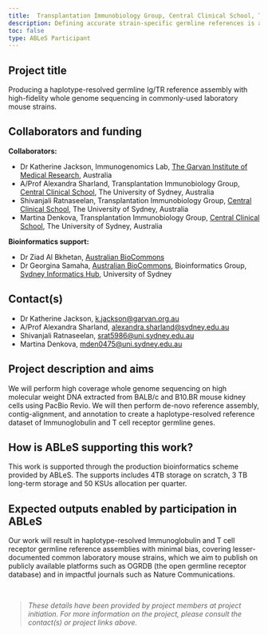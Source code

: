 ```yaml
---
title:  Transplantation Immunobiology Group, Central Clinical School, The University of Sydney
description: Defining accurate strain-specific germline references is an essential tool for understanding the development of B and T cells during immune responses. We are producing a haplotype-resolved Immunoglobulin and T cell receptor germline reference assembly using high-fidelity whole genome sequencing on BALB/c and B10.BR mice, followed by de-novo reference assembly, contig-alignment and annotation.
toc: false
type: ABLeS Participant
---
```


## Project title

Producing a haplotype-resolved germline Ig/TR reference assembly with high-fidelity whole genome sequencing in commonly-used laboratory mouse strains.

## Collaborators and funding

**Collaborators:**

- Dr Katherine Jackson, Immunogenomics Lab, [The Garvan Institute of Medical Research](https://www.garvan.org.au/), Australia
- A/Prof Alexandra Sharland, Transplantation Immunobiology Group, [Central Clinical School](https://www.sydney.edu.au/medicine-health/schools/sydney-medical-school/clinical-schools/central-clinical-school.html), The University of Sydney, Australia
- Shivanjali Ratnaseelan, Transplantation Immunobiology Group, [Central Clinical School](https://www.sydney.edu.au/medicine-health/schools/sydney-medical-school/clinical-schools/central-clinical-school.html), The University of Sydney, Australia
- Martina Denkova, Transplantation Immunobiology Group, [Central Clinical School](https://www.sydney.edu.au/medicine-health/schools/sydney-medical-school/clinical-schools/central-clinical-school.html), The University of Sydney, Australia

**Bioinformatics support:**

- Dr Ziad Al Bkhetan, [Australian BioCommons](https://www.biocommons.org.au/)
- Dr Georgina Samaha, [Australian BioCommons](https://www.biocommons.org.au/), Bioinformatics Group, [Sydney Informatics Hub](https://www.sydney.edu.au/research/facilities/sydney-informatics-hub.html), University of Sydney

## Contact(s)

- Dr Katherine Jackson, <k.jackson@garvan.org.au>
- A/Prof Alexandra Sharland, <alexandra.sharland@sydney.edu.au>
- Shivanjali Ratnaseelan, <srat5986@uni.sydney.edu.au>
- Martina Denkova, <mden0475@uni.sydney.edu.au>

## Project description and aims

We will perform high coverage whole genome sequencing on high molecular weight DNA extracted from BALB/c and B10.BR mouse kidney cells using PacBio Revio. We will then perform de-novo reference assembly, contig-alignment, and annotation to create a haplotype-resolved reference dataset of Immunoglobulin and T cell receptor germline genes.

## How is ABLeS supporting this work?

This work is supported through the production bioinformatics scheme provided by ABLeS. The supports includes 4TB storage on scratch, 3 TB long-term storage and 50 KSUs allocation per quarter.

## Expected outputs enabled by participation in ABLeS

Our work will result in haplotype-resolved Immunoglobulin and T cell receptor germline reference assemblies with minimal bias, covering lesser-documented common laboratory mouse strains, which we aim to publish on publicly available platforms such as OGRDB (the open germline receptor database) and in impactful journals such as Nature Communications.

<br/>

> *These details have been provided by project members at project initiation. For more information on the project, please consult the contact(s) or project links above.*
